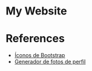 # My Website


# References

* [Íconos de Bootstrap](https://icons.getbootstrap.com/)
* [Generador de fotos de perfil](https://picofme.io/)